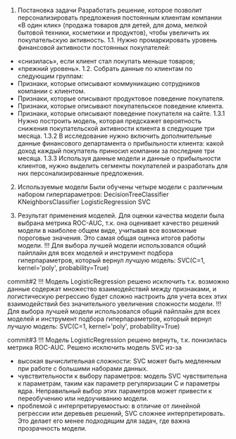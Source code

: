 1. Постановка задачи
Разработать решение, которое позволит персонализировать предложения постоянным клиентам компании «В один клик» (продажа товаров для детей, для дома, мелкой бытовой техники, косметики и продуктов), чтобы увеличить их покупательскую активность.
1.1. Нужно промаркировать уровень финансовой активности постоянных покупателей:
- «снизилась», если клиент стал покупать меньше товаров;
- «прежний уровень».
1.2. Собрать данные по клиентам по следующим группам:
- Признаки, которые описывают коммуникацию сотрудников компании с клиентом.
- Признаки, которые описывают продуктовое поведение покупателя.
- Признаки, которые описывают покупательское поведение клиента.
- Признаки, которые описывают поведение покупателя на сайте.
1.3.1 Нужно построить модель, которая предскажет вероятность снижения покупательской активности клиента в следующие три месяца.
1.3.2 В исследование нужно включить дополнительные данные финансового департамента о прибыльности клиента: какой доход каждый покупатель приносил компании за последние три месяца.
1.3.3 Используя данные модели и данные о прибыльности клиентов, нужно выделить сегменты покупателей и разработать для них персонализированные предложения.

2. Используемые модели
Были обучены четыре модели с различным набором гиперпараметров:
DecisionTreeClassifier
KNeighborsClassifier
LogisticRegression
SVC

3. Результат применения моделей.
Для оценки качества модели была выбрана метрика ROC-AUC, т.к. она оценивает качество решений модели в наиболее общем виде, учитывая все возможные пороговые значения. Это самая общая оценка итогов работы модели.
!!! Для выбора лучшей модели использовался общий пайплайн для всех моделей и инструмент подбора гиперпараметров, который вернул лучшую модель: SVC(C=1, kernel='poly', probability=True)

commit#2
!!! Модель LogisticRegression решено исключить т.к. возможно данные содержат множество взаимодействий между признаками, и логистическую регрессию будет сложно настроить для учета всех этих взаимодействий без значительного увеличения сложности
модели.
!!! Для выбора лучшей модели использовался общий пайплайн для всех моделей и инструмент подбора гиперпараметров, который вернул лучшую модель: SVC(C=1, kernel='poly', probability=True)

commit#3
!!! Модель LogisticRegression решено вернуть, т.к. понизилась метрика ROC-AUC.
Решено исключить модель SVC из-за
- высокая вычислительная сложности: SVC может быть медленным при работе с большими наборами данных.
- чувствительности к выбору параметров: модель SVC чувствительна к параметрам, таким как параметр регуляризации C и параметры ядра. Неправильный выбор этих параметров может привести к переобучению или недоучиванию модели.
- проблемой с интерпретируемостью: в отличие от линейной регрессии или деревьев решений, SVC сложнее интерпретировать. Это делает его менее подходящим для задач, где важна прозрачность модели.

